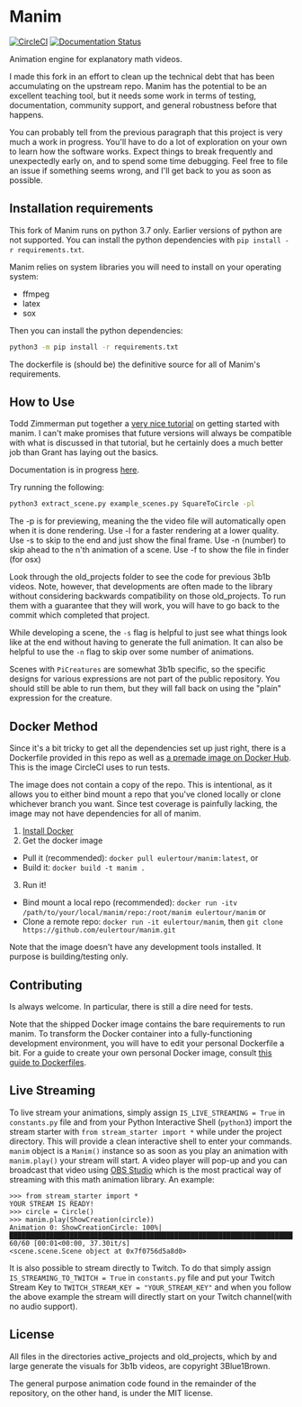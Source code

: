 # Manim
[![CircleCI](https://circleci.com/gh/eulertour/manim.svg?style=shield)](https://circleci.com/gh/eulertour/manim)
[![Documentation Status](https://readthedocs.org/projects/manim/badge/?version=latest)](https://manim.readthedocs.io/en/latest/?badge=latest)

Animation engine for explanatory math videos.

I made this fork in an effort to clean up the technical debt that has been accumulating on the upstream repo. Manim has the potential to be an excellent teaching tool, but it needs some work in terms of testing, documentation, community support, and general robustness before that happens.

You can probably tell from the previous paragraph that this project is very much a work in progress. You'll have to do a lot of exploration on your own to learn how the software works. Expect things to break frequently and unexpectedly early on, and to spend some time debugging. Feel free to file an issue if something seems wrong, and I'll get back to you as soon as possible.

## Installation requirements
This fork of Manim runs on python 3.7 only. Earlier versions of python are not supported.
You can install the python dependencies with `pip install -r requirements.txt`.

Manim relies on system libraries you will need to install on your operating system:
* ffmpeg
* latex
* sox

Then you can install the python dependencies:
```sh
python3 -m pip install -r requirements.txt
```
The dockerfile is (should be) the definitive source for all of Manim's requirements.

## How to Use
Todd Zimmerman put together a [very nice tutorial](https://talkingphysics.wordpress.com/2018/06/11/learning-how-to-animate-videos-using-manim-series-a-journey/) on getting started with manim.  I can't make promises that future versions will always be compatible with what is discussed in that tutorial, but he certainly does a much better job than Grant has laying out the basics.

Documentation is in progress [here](https://manim.readthedocs.io/en/latest/index.html).

Try running the following:
```sh
python3 extract_scene.py example_scenes.py SquareToCircle -pl
```

The -p is for previewing, meaning the the video file will
automatically open when it is done rendering.
Use -l for a faster rendering at a lower quality.
Use -s to skip to the end and just show the final frame.
Use -n (number) to skip ahead to the n'th animation of a scene.
Use -f to show the file in finder (for osx)

Look through the old_projects folder to see the code for previous 3b1b videos.  Note, however, that developments are often made to the library without considering backwards compatibility on those old_projects.  To run them with a guarantee that they will work, you will have to go back to the commit which completed that project.

While developing a scene, the `-s` flag is helpful to just see what things look like at the end without having to generate the full animation.  It can also be helpful to use the `-n` flag to skip over some number of animations.

Scenes with `PiCreatures` are somewhat 3b1b specific, so the specific designs for various expressions are not part of the public repository. You should still be able to run them, but they will fall back on using the "plain" expression for the creature.

## Docker Method
Since it's a bit tricky to get all the dependencies set up just right, there is a Dockerfile provided in this repo as well as [a premade image on Docker Hub](https://hub.docker.com/r/eulertour/manim/tags/). This is the image CircleCI uses to run tests.

The image does not contain a copy of the repo. This is intentional, as it allows you to either bind mount a repo that you've cloned locally or clone whichever branch you want. Since test coverage is painfully lacking, the image may not have dependencies for all of manim.

1. [Install Docker](https://www.docker.com/products/overview)
2. Get the docker image
  * Pull it (recommended): `docker pull eulertour/manim:latest`, or
  * Build it: `docker build -t manim .`
3. Run it!
  * Bind mount a local repo (recommended): `docker run -itv /path/to/your/local/manim/repo:/root/manim eulertour/manim` or
  * Clone a remote repo: `docker run -it eulertour/manim`, then `git clone https://github.com/eulertour/manim.git`

Note that the image doesn't have any development tools installed. It purpose is building/testing only.

## Contributing
Is always welcome. In particular, there is still a dire need for tests.

Note that the shipped Docker image contains the bare requirements to run manim. To transform the Docker container into a fully-functioning development environment, you will have to edit your personal Dockerfile a bit. For a guide to create your own personal Docker image, consult [this guide to Dockerfiles](https://www.howtoforge.com/tutorial/how-to-create-docker-images-with-dockerfile/).

## Live Streaming

To live stream your animations, simply assign `IS_LIVE_STREAMING = True` in `constants.py` file and from your Python Interactive Shell (`python3`) import the stream starter with `from stream_starter import *` while under the project directory. This will provide a clean interactive shell to enter your commands. `manim` object is a `Manim()` instance so as soon as you play an animation with `manim.play()` your stream will start. A video player will pop-up and you can broadcast that video using [OBS Studio](https://obsproject.com/) which is the most practical way of streaming with this math animation library. An example:

```
>>> from stream_starter import *
YOUR STREAM IS READY!
>>> circle = Circle()
>>> manim.play(ShowCreation(circle))
Animation 0: ShowCreationCircle: 100%|███████████████████████████████████████████████████████████████████████████████████████████████████████████████████████| 60/60 [00:01<00:00, 37.30it/s]
<scene.scene.Scene object at 0x7f0756d5a8d0>
```

It is also possible to stream directly to Twitch. To do that simply assign `IS_STREAMING_TO_TWITCH = True` in `constants.py` file and put your Twitch Stream Key to `TWITCH_STREAM_KEY = "YOUR_STREAM_KEY"` and when you follow the above example the stream will directly start on your Twitch channel(with no audio support).

## License
All files in the directories active_projects and old_projects, which by and large generate the visuals for 3b1b videos, are copyright 3Blue1Brown.

The general purpose animation code found in the remainder of the repository, on the other hand, is under the MIT license.
